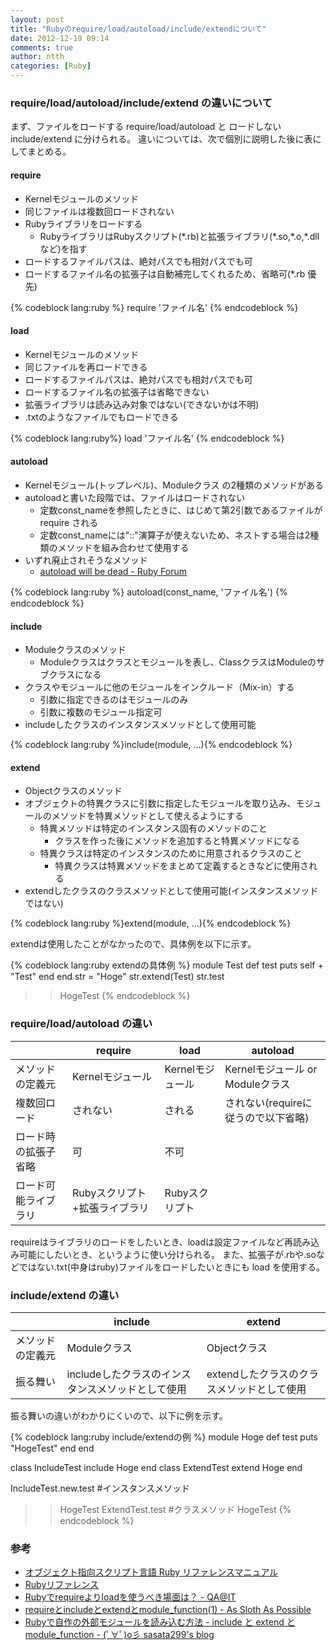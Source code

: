 ```yaml
---
layout: post
title: "Rubyのrequire/load/autoload/include/extendについて"
date: 2012-12-19 09:14
comments: true
author: ntth
categories: [Ruby]
---
```


### require/load/autoload/include/extend の違いについて
まず、ファイルをロードする require/load/autoload と ロードしない include/extend に分けられる。
違いについては、次で個別に説明した後に表にしてまとめる。

#### require

* Kernelモジュールのメソッド
* 同じファイルは複数回ロードされない
* Rubyライブラリをロードする
  * RubyライブラリはRubyスクリプト(\*.rb)と拡張ライブラリ(\*.so,\*.o,\*.dllなど)を指す
* ロードするファイルパスは、絶対パスでも相対パスでも可
* ロードするファイル名の拡張子は自動補完してくれるため、省略可(*.rb 優先)

{% codeblock lang:ruby %}
require 'ファイル名'
{% endcodeblock %}

#### load

* Kernelモジュールのメソッド
* 同じファイルを再ロードできる
* ロードするファイルパスは、絶対パスでも相対パスでも可
* ロードするファイル名の拡張子は省略できない
* 拡張ライブラリは読み込み対象ではない(できないかは不明)
* .txtのようなファイルでもロードできる

{% codeblock lang:ruby%}
load 'ファイル名'
{% endcodeblock %}

#### autoload

* Kernelモジュール(トップレベル)、Moduleクラス の2種類のメソッドがある
* autoloadと書いた段階では、ファイルはロードされない
  * 定数const_nameを参照したときに、はじめて第2引数であるファイルが require される
  * 定数const_nameには"::"演算子が使えないため、ネストする場合は2種類のメソッドを組み合わせて使用する
* いずれ廃止されそうなメソッド
  * [autoload will be dead - Ruby Forum](http://www.ruby-forum.com/topic/3036681)

{% codeblock lang:ruby %}
autoload(const_name, 'ファイル名')
{% endcodeblock %}

#### include

* Moduleクラスのメソッド
  * Moduleクラスはクラスとモジュールを表し、ClassクラスはModuleのサブクラスになる
* クラスやモジュールに他のモジュールをインクルード（Mix-in）する
  * 引数に指定できるのはモジュールのみ
  * 引数に複数のモジュール指定可
* includeしたクラスのインスタンスメソッドとして使用可能

{% codeblock lang:ruby %}include(module, ...){% endcodeblock %}

#### extend

* Objectクラスのメソッド
* オブジェクトの特異クラスに引数に指定したモジュールを取り込み、モジュールのメソッドを特異メソッドとして使えるようにする
  * 特異メソッドは特定のインスタンス固有のメソッドのこと
    * クラスを作った後にメソッドを追加すると特異メソッドになる
  * 特異クラスは特定のインスタンスのために用意されるクラスのこと
    * 特異クラスは特異メソッドをまとめて定義するときなどに使用される
* extendしたクラスのクラスメソッドとして使用可能(インスタンスメソッドではない)

{% codeblock lang:ruby %}extend(module, ...){% endcodeblock %}

extendは使用したことがなかったので、具体例を以下に示す。

{% codeblock lang:ruby extendの具体例 %}
module Test
  def test
    puts self + "Test"
  end
end
str = "Hoge"
str.extend(Test)
str.test
>> HogeTest
{% endcodeblock %}

### require/load/autoload の違い

　 | require  | load     | autoload
----------|----------|----------|----------
メソッドの定義元 | Kernelモジュール | Kernelモジュール | Kernelモジュール or Moduleクラス
複数回ロード | されない | される | されない(requireに従うので以下省略)
ロード時の拡張子省略 | 可 | 不可 |
ロード可能ライブラリ | Rubyスクリプト+拡張ライブラリ | Rubyスクリプト |

requireはライブラリのロードをしたいとき、loadは設定ファイルなど再読み込み可能にしたいとき、というように使い分けられる。
また、拡張子が.rbや.soなどではない.txt(中身はruby)ファイルをロードしたいときにも load を使用する。

### include/extend の違い

　 | include  | extend
----------|----------|----------
メソッドの定義元 | Moduleクラス | Objectクラス
振る舞い | includeしたクラスのインスタンスメソッドとして使用 | extendしたクラスのクラスメソッドとして使用

振る舞いの違いがわかりにくいので、以下に例を示す。

{% codeblock lang:ruby include/extendの例 %}
module Hoge
  def test
    puts "HogeTest"
  end
end

class IncludeTest
  include Hoge
end
class ExtendTest
  extend Hoge
end

IncludeTest.new.test #インスタンスメソッド
>> HogeTest
ExtendTest.test #クラスメソッド
>> HogeTest
{% endcodeblock %}

### 参考

* [オブジェクト指向スクリプト言語 Ruby リファレンスマニュアル](http://doc.ruby-lang.org/ja/1.9.3/doc/index.html)
* [Rubyリファレンス](http://ref.xaio.jp/ruby)
* [Rubyでrequireよりloadを使うべき場面は？ - QA@IT](http://qa.atmarkit.co.jp/q/2034)
* [requireとincludeとextendとmodule_function(1) - As Sloth As Possible](http://blog.livedoor.jp/faulist/archives/1220074.html)
* [Rubyで自作の外部モジュールを読み込む方法 - include と extend と module_function - (ﾟ∀ﾟ)o彡 sasata299's blog](http://blog.livedoor.jp/sasata299/archives/51268600.html)

